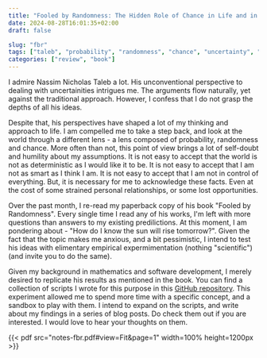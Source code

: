 ```yaml
---
title: "Fooled by Randomness: The Hidden Role of Chance in Life and in the Markets"
date: 2024-08-28T16:01:35+02:00
draft: false

slug: "fbr"
tags: ["taleb", "probability", "randomness", "chance", "uncertainty", "risk", "knowledge", "epistemology"]
categories: ["review", "book"]
---
```


I admire Nassim Nicholas Taleb a lot. His unconventional perspective to dealing with uncertainities intrigues me. The arguments flow naturally, yet against the traditional approach. However, I confess that I do not grasp the depths of all his ideas.

Despite that, his perspectives have shaped a lot of my thinking and approach to life. I am compelled me to take a step back, and look at the world through a different lens - a lens composed of probability, randomness and chance. More often than not, this point of view brings a lot of self-doubt and humility about my assumptions. It is not easy to accept that the world is not as deterministic as I would like it to be. It is not easy to accept that I am not as smart as I think I am. It is not easy to accept that I am not in control of everything. But, it is necessary for me to acknowledge these facts. Even at the cost of some strained personal relationships, or some lost opportunities.

Over the past month, I re-read my paperback copy of his book "Fooled by Randomness". Every single time I read any of his works, I'm left with more questions than answers to my existing predilictions. At this moment, I am pondering about - "How do I know the sun will rise tomorrow?". Given the fact that the topic makes me anxious, and a bit pessimistic, I intend to test his ideas with elimentary empirical expermimentation (nothing "scientific") (and invite you to do the same).

Given my background in mathematics and software development, I merely desired to replicate his results as mentioned in the book. You can find a collection of scripts I wrote for this purpose in this [GitHub repository](https://github.com/kshitij10496/exp/tree/0b35f294bcbe63d38f71c368d38d93043f0889ec/fbr). This experiment allowed me to spend more time with a specific concept, and a sandbox to play with them. I intend to expand on the scripts, and write about my findings in a series of blog posts. Do check them out if you are interested. I would love to hear your thoughts on them.

{{< pdf src="notes-fbr.pdf#view=Fit&page=1" width=100% height=1200px >}}
